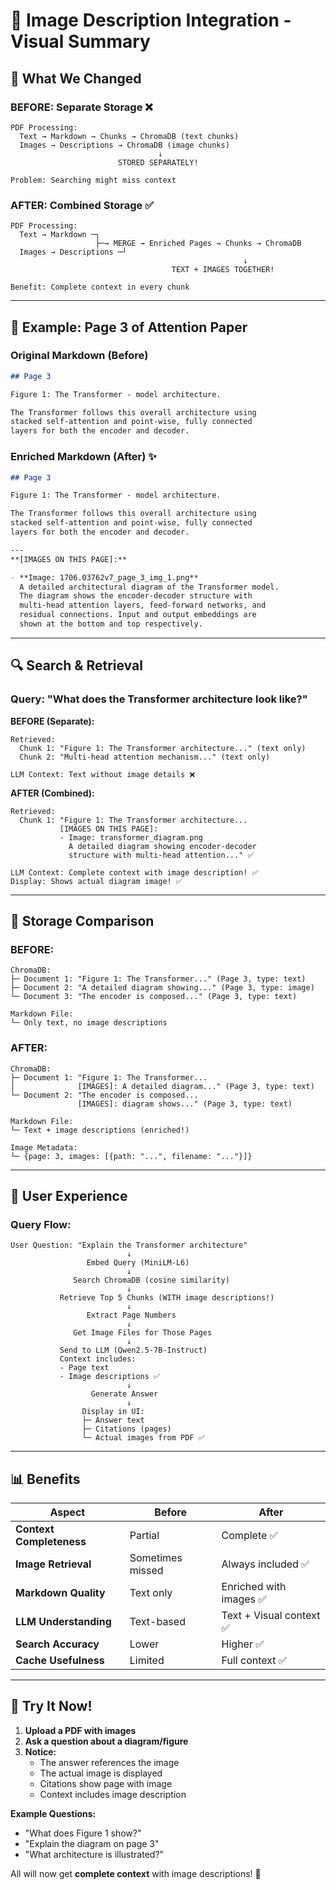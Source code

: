 # 📸 Image Description Integration - Visual Summary

## 🎯 What We Changed

### **BEFORE:** Separate Storage ❌
```
PDF Processing:
  Text → Markdown → Chunks → ChromaDB (text chunks)
  Images → Descriptions → ChromaDB (image chunks)
                                 ↓
                        STORED SEPARATELY!

Problem: Searching might miss context
```

### **AFTER:** Combined Storage ✅
```
PDF Processing:
  Text → Markdown ─┐
                   ├─→ MERGE → Enriched Pages → Chunks → ChromaDB
  Images → Descriptions ─┘
                                                    ↓
                                    TEXT + IMAGES TOGETHER!

Benefit: Complete context in every chunk
```

---

## 📄 Example: Page 3 of Attention Paper

### **Original Markdown (Before)**
```markdown
## Page 3

Figure 1: The Transformer - model architecture.

The Transformer follows this overall architecture using 
stacked self-attention and point-wise, fully connected 
layers for both the encoder and decoder.
```

### **Enriched Markdown (After)** ✨
```markdown
## Page 3

Figure 1: The Transformer - model architecture.

The Transformer follows this overall architecture using 
stacked self-attention and point-wise, fully connected 
layers for both the encoder and decoder.

---
**[IMAGES ON THIS PAGE]:**

- **Image: 1706.03762v7_page_3_img_1.png**
  A detailed architectural diagram of the Transformer model. 
  The diagram shows the encoder-decoder structure with 
  multi-head attention layers, feed-forward networks, and 
  residual connections. Input and output embeddings are 
  shown at the bottom and top respectively.
```

---

## 🔍 Search & Retrieval

### Query: "What does the Transformer architecture look like?"

**BEFORE (Separate):**
```
Retrieved:
  Chunk 1: "Figure 1: The Transformer architecture..." (text only)
  Chunk 2: "Multi-head attention mechanism..." (text only)
  
LLM Context: Text without image details ❌
```

**AFTER (Combined):**
```
Retrieved:
  Chunk 1: "Figure 1: The Transformer architecture...
           [IMAGES ON THIS PAGE]:
           - Image: transformer_diagram.png
             A detailed diagram showing encoder-decoder
             structure with multi-head attention..." ✅
  
LLM Context: Complete context with image description! ✅
Display: Shows actual diagram image! ✅
```

---

## 💾 Storage Comparison

### **BEFORE:**
```
ChromaDB:
├─ Document 1: "Figure 1: The Transformer..." (Page 3, type: text)
├─ Document 2: "A detailed diagram showing..." (Page 3, type: image)
└─ Document 3: "The encoder is composed..." (Page 3, type: text)

Markdown File:
└─ Only text, no image descriptions
```

### **AFTER:**
```
ChromaDB:
├─ Document 1: "Figure 1: The Transformer...
│              [IMAGES]: A detailed diagram..." (Page 3, type: text)
└─ Document 2: "The encoder is composed...
               [IMAGES]: diagram shows..." (Page 3, type: text)

Markdown File:
└─ Text + image descriptions (enriched!)

Image Metadata:
└─ {page: 3, images: [{path: "...", filename: "..."}]}
```

---

## 🎨 User Experience

### **Query Flow:**

```
User Question: "Explain the Transformer architecture"
                          ↓
                 Embed Query (MiniLM-L6)
                          ↓
              Search ChromaDB (cosine similarity)
                          ↓
           Retrieve Top 5 Chunks (WITH image descriptions!)
                          ↓
                 Extract Page Numbers
                          ↓
              Get Image Files for Those Pages
                          ↓
           Send to LLM (Qwen2.5-7B-Instruct)
           Context includes:
           - Page text
           - Image descriptions ✅
                          ↓
                  Generate Answer
                          ↓
                Display in UI:
                ├─ Answer text
                ├─ Citations (pages)
                └─ Actual images from PDF ✅
```

---

## 📊 Benefits

| Aspect | Before | After |
|--------|--------|-------|
| **Context Completeness** | Partial | Complete ✅ |
| **Image Retrieval** | Sometimes missed | Always included ✅ |
| **Markdown Quality** | Text only | Enriched with images ✅ |
| **LLM Understanding** | Text-based | Text + Visual context ✅ |
| **Search Accuracy** | Lower | Higher ✅ |
| **Cache Usefulness** | Limited | Full context ✅ |

---

## 🚀 Try It Now!

1. **Upload a PDF with images**
2. **Ask a question about a diagram/figure**
3. **Notice:**
   - The answer references the image
   - The actual image is displayed
   - Citations show page with image
   - Context includes image description

**Example Questions:**
- "What does Figure 1 show?"
- "Explain the diagram on page 3"
- "What architecture is illustrated?"

All will now get **complete context** with image descriptions! 🎉

